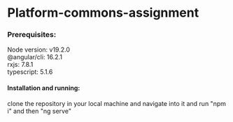 # Platform-commons-assignment

<h3>Prerequisites:</h3>
<span>Node version: v19.2.0</span><br/>
<span>@angular/cli: 16.2.1</span><br/>
<span>rxjs:                       7.8.1</span><br/>
<span>typescript:                      5.1.6</span><br/>

<h4>Installation and running:</h4>
<span>clone the repository in your local machine and navigate into it and run "npm i" and then "ng serve"</span>

